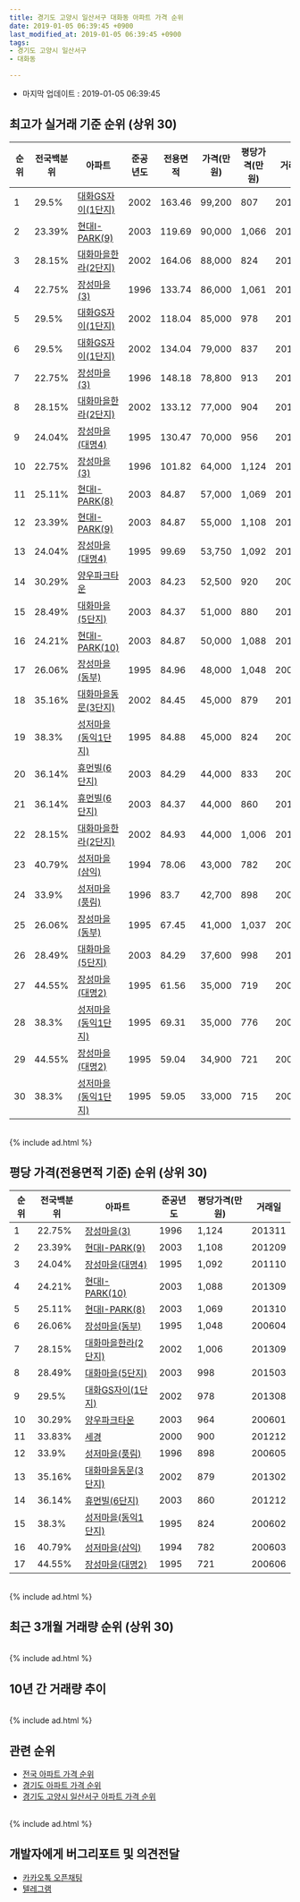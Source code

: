 ```yaml
---
title: 경기도 고양시 일산서구 대화동 아파트 가격 순위
date: 2019-01-05 06:39:45 +0900
last_modified_at: 2019-01-05 06:39:45 +0900
tags:
- 경기도 고양시 일산서구
- 대화동

---
```


* 마지막 업데이트 : 2019-01-05 06:39:45

## 최고가 실거래 기준 순위 (상위 30)


|순위|전국백분위|아파트|준공년도|전용면적|가격(만원)|평당가격(만원)|거래일|
|---|---|---|---|---|---|---|---|
|1|29.5%|[대화GS자이(1단지)](https://search.naver.com/search.naver?query=%EA%B2%BD%EA%B8%B0%EB%8F%84+%EA%B3%A0%EC%96%91%EC%8B%9C+%EC%9D%BC%EC%82%B0%EC%84%9C%EA%B5%AC+%EB%8C%80%ED%99%94%EB%8F%99+%EB%8C%80%ED%99%94GS%EC%9E%90%EC%9D%B4%281%EB%8B%A8%EC%A7%80%29)|2002|163.46|99,200|807|201409|
|2|23.39%|[현대I-PARK(9)](https://search.naver.com/search.naver?query=%EA%B2%BD%EA%B8%B0%EB%8F%84+%EA%B3%A0%EC%96%91%EC%8B%9C+%EC%9D%BC%EC%82%B0%EC%84%9C%EA%B5%AC+%EB%8C%80%ED%99%94%EB%8F%99+%ED%98%84%EB%8C%80I-PARK%289%29)|2003|119.69|90,000|1,066|201603|
|3|28.15%|[대화마을한라(2단지)](https://search.naver.com/search.naver?query=%EA%B2%BD%EA%B8%B0%EB%8F%84+%EA%B3%A0%EC%96%91%EC%8B%9C+%EC%9D%BC%EC%82%B0%EC%84%9C%EA%B5%AC+%EB%8C%80%ED%99%94%EB%8F%99+%EB%8C%80%ED%99%94%EB%A7%88%EC%9D%84%ED%95%9C%EB%9D%BC%282%EB%8B%A8%EC%A7%80%29)|2002|164.06|88,000|824|201211|
|4|22.75%|[장성마을(3)](https://search.naver.com/search.naver?query=%EA%B2%BD%EA%B8%B0%EB%8F%84+%EA%B3%A0%EC%96%91%EC%8B%9C+%EC%9D%BC%EC%82%B0%EC%84%9C%EA%B5%AC+%EB%8C%80%ED%99%94%EB%8F%99+%EC%9E%A5%EC%84%B1%EB%A7%88%EC%9D%84%283%29)|1996|133.74|86,000|1,061|201407|
|5|29.5%|[대화GS자이(1단지)](https://search.naver.com/search.naver?query=%EA%B2%BD%EA%B8%B0%EB%8F%84+%EA%B3%A0%EC%96%91%EC%8B%9C+%EC%9D%BC%EC%82%B0%EC%84%9C%EA%B5%AC+%EB%8C%80%ED%99%94%EB%8F%99+%EB%8C%80%ED%99%94GS%EC%9E%90%EC%9D%B4%281%EB%8B%A8%EC%A7%80%29)|2002|118.04|85,000|978|201308|
|6|29.5%|[대화GS자이(1단지)](https://search.naver.com/search.naver?query=%EA%B2%BD%EA%B8%B0%EB%8F%84+%EA%B3%A0%EC%96%91%EC%8B%9C+%EC%9D%BC%EC%82%B0%EC%84%9C%EA%B5%AC+%EB%8C%80%ED%99%94%EB%8F%99+%EB%8C%80%ED%99%94GS%EC%9E%90%EC%9D%B4%281%EB%8B%A8%EC%A7%80%29)|2002|134.04|79,000|837|201507|
|7|22.75%|[장성마을(3)](https://search.naver.com/search.naver?query=%EA%B2%BD%EA%B8%B0%EB%8F%84+%EA%B3%A0%EC%96%91%EC%8B%9C+%EC%9D%BC%EC%82%B0%EC%84%9C%EA%B5%AC+%EB%8C%80%ED%99%94%EB%8F%99+%EC%9E%A5%EC%84%B1%EB%A7%88%EC%9D%84%283%29)|1996|148.18|78,800|913|201412|
|8|28.15%|[대화마을한라(2단지)](https://search.naver.com/search.naver?query=%EA%B2%BD%EA%B8%B0%EB%8F%84+%EA%B3%A0%EC%96%91%EC%8B%9C+%EC%9D%BC%EC%82%B0%EC%84%9C%EA%B5%AC+%EB%8C%80%ED%99%94%EB%8F%99+%EB%8C%80%ED%99%94%EB%A7%88%EC%9D%84%ED%95%9C%EB%9D%BC%282%EB%8B%A8%EC%A7%80%29)|2002|133.12|77,000|904|201309|
|9|24.04%|[장성마을(대명4)](https://search.naver.com/search.naver?query=%EA%B2%BD%EA%B8%B0%EB%8F%84+%EA%B3%A0%EC%96%91%EC%8B%9C+%EC%9D%BC%EC%82%B0%EC%84%9C%EA%B5%AC+%EB%8C%80%ED%99%94%EB%8F%99+%EC%9E%A5%EC%84%B1%EB%A7%88%EC%9D%84%28%EB%8C%80%EB%AA%854%29)|1995|130.47|70,000|956|201408|
|10|22.75%|[장성마을(3)](https://search.naver.com/search.naver?query=%EA%B2%BD%EA%B8%B0%EB%8F%84+%EA%B3%A0%EC%96%91%EC%8B%9C+%EC%9D%BC%EC%82%B0%EC%84%9C%EA%B5%AC+%EB%8C%80%ED%99%94%EB%8F%99+%EC%9E%A5%EC%84%B1%EB%A7%88%EC%9D%84%283%29)|1996|101.82|64,000|1,124|201311|
|11|25.11%|[현대I-PARK(8)](https://search.naver.com/search.naver?query=%EA%B2%BD%EA%B8%B0%EB%8F%84+%EA%B3%A0%EC%96%91%EC%8B%9C+%EC%9D%BC%EC%82%B0%EC%84%9C%EA%B5%AC+%EB%8C%80%ED%99%94%EB%8F%99+%ED%98%84%EB%8C%80I-PARK%288%29)|2003|84.87|57,000|1,069|201310|
|12|23.39%|[현대I-PARK(9)](https://search.naver.com/search.naver?query=%EA%B2%BD%EA%B8%B0%EB%8F%84+%EA%B3%A0%EC%96%91%EC%8B%9C+%EC%9D%BC%EC%82%B0%EC%84%9C%EA%B5%AC+%EB%8C%80%ED%99%94%EB%8F%99+%ED%98%84%EB%8C%80I-PARK%289%29)|2003|84.87|55,000|1,108|201209|
|13|24.04%|[장성마을(대명4)](https://search.naver.com/search.naver?query=%EA%B2%BD%EA%B8%B0%EB%8F%84+%EA%B3%A0%EC%96%91%EC%8B%9C+%EC%9D%BC%EC%82%B0%EC%84%9C%EA%B5%AC+%EB%8C%80%ED%99%94%EB%8F%99+%EC%9E%A5%EC%84%B1%EB%A7%88%EC%9D%84%28%EB%8C%80%EB%AA%854%29)|1995|99.69|53,750|1,092|201110|
|14|30.29%|[양우파크타운](https://search.naver.com/search.naver?query=%EA%B2%BD%EA%B8%B0%EB%8F%84+%EA%B3%A0%EC%96%91%EC%8B%9C+%EC%9D%BC%EC%82%B0%EC%84%9C%EA%B5%AC+%EB%8C%80%ED%99%94%EB%8F%99+%EC%96%91%EC%9A%B0%ED%8C%8C%ED%81%AC%ED%83%80%EC%9A%B4)|2003|84.23|52,500|920|200604|
|15|28.49%|[대화마을(5단지)](https://search.naver.com/search.naver?query=%EA%B2%BD%EA%B8%B0%EB%8F%84+%EA%B3%A0%EC%96%91%EC%8B%9C+%EC%9D%BC%EC%82%B0%EC%84%9C%EA%B5%AC+%EB%8C%80%ED%99%94%EB%8F%99+%EB%8C%80%ED%99%94%EB%A7%88%EC%9D%84%285%EB%8B%A8%EC%A7%80%29)|2003|84.37|51,000|880|201303|
|16|24.21%|[현대I-PARK(10)](https://search.naver.com/search.naver?query=%EA%B2%BD%EA%B8%B0%EB%8F%84+%EA%B3%A0%EC%96%91%EC%8B%9C+%EC%9D%BC%EC%82%B0%EC%84%9C%EA%B5%AC+%EB%8C%80%ED%99%94%EB%8F%99+%ED%98%84%EB%8C%80I-PARK%2810%29)|2003|84.87|50,000|1,088|201309|
|17|26.06%|[장성마을(동부)](https://search.naver.com/search.naver?query=%EA%B2%BD%EA%B8%B0%EB%8F%84+%EA%B3%A0%EC%96%91%EC%8B%9C+%EC%9D%BC%EC%82%B0%EC%84%9C%EA%B5%AC+%EB%8C%80%ED%99%94%EB%8F%99+%EC%9E%A5%EC%84%B1%EB%A7%88%EC%9D%84%28%EB%8F%99%EB%B6%80%29)|1995|84.96|48,000|1,048|200604|
|18|35.16%|[대화마을동문(3단지)](https://search.naver.com/search.naver?query=%EA%B2%BD%EA%B8%B0%EB%8F%84+%EA%B3%A0%EC%96%91%EC%8B%9C+%EC%9D%BC%EC%82%B0%EC%84%9C%EA%B5%AC+%EB%8C%80%ED%99%94%EB%8F%99+%EB%8C%80%ED%99%94%EB%A7%88%EC%9D%84%EB%8F%99%EB%AC%B8%283%EB%8B%A8%EC%A7%80%29)|2002|84.45|45,000|879|201302|
|19|38.3%|[성저마을(동익1단지)](https://search.naver.com/search.naver?query=%EA%B2%BD%EA%B8%B0%EB%8F%84+%EA%B3%A0%EC%96%91%EC%8B%9C+%EC%9D%BC%EC%82%B0%EC%84%9C%EA%B5%AC+%EB%8C%80%ED%99%94%EB%8F%99+%EC%84%B1%EC%A0%80%EB%A7%88%EC%9D%84%28%EB%8F%99%EC%9D%B51%EB%8B%A8%EC%A7%80%29)|1995|84.88|45,000|824|200602|
|20|36.14%|[휴먼빌(6단지)](https://search.naver.com/search.naver?query=%EA%B2%BD%EA%B8%B0%EB%8F%84+%EA%B3%A0%EC%96%91%EC%8B%9C+%EC%9D%BC%EC%82%B0%EC%84%9C%EA%B5%AC+%EB%8C%80%ED%99%94%EB%8F%99+%ED%9C%B4%EB%A8%BC%EB%B9%8C%286%EB%8B%A8%EC%A7%80%29)|2003|84.29|44,000|833|200608|
|21|36.14%|[휴먼빌(6단지)](https://search.naver.com/search.naver?query=%EA%B2%BD%EA%B8%B0%EB%8F%84+%EA%B3%A0%EC%96%91%EC%8B%9C+%EC%9D%BC%EC%82%B0%EC%84%9C%EA%B5%AC+%EB%8C%80%ED%99%94%EB%8F%99+%ED%9C%B4%EB%A8%BC%EB%B9%8C%286%EB%8B%A8%EC%A7%80%29)|2003|84.37|44,000|860|201212|
|22|28.15%|[대화마을한라(2단지)](https://search.naver.com/search.naver?query=%EA%B2%BD%EA%B8%B0%EB%8F%84+%EA%B3%A0%EC%96%91%EC%8B%9C+%EC%9D%BC%EC%82%B0%EC%84%9C%EA%B5%AC+%EB%8C%80%ED%99%94%EB%8F%99+%EB%8C%80%ED%99%94%EB%A7%88%EC%9D%84%ED%95%9C%EB%9D%BC%282%EB%8B%A8%EC%A7%80%29)|2002|84.93|44,000|1,006|201309|
|23|40.79%|[성저마을(삼익)](https://search.naver.com/search.naver?query=%EA%B2%BD%EA%B8%B0%EB%8F%84+%EA%B3%A0%EC%96%91%EC%8B%9C+%EC%9D%BC%EC%82%B0%EC%84%9C%EA%B5%AC+%EB%8C%80%ED%99%94%EB%8F%99+%EC%84%B1%EC%A0%80%EB%A7%88%EC%9D%84%28%EC%82%BC%EC%9D%B5%29)|1994|78.06|43,000|782|200603|
|24|33.9%|[성저마을(풍림)](https://search.naver.com/search.naver?query=%EA%B2%BD%EA%B8%B0%EB%8F%84+%EA%B3%A0%EC%96%91%EC%8B%9C+%EC%9D%BC%EC%82%B0%EC%84%9C%EA%B5%AC+%EB%8C%80%ED%99%94%EB%8F%99+%EC%84%B1%EC%A0%80%EB%A7%88%EC%9D%84%28%ED%92%8D%EB%A6%BC%29)|1996|83.7|42,700|898|200605|
|25|26.06%|[장성마을(동부)](https://search.naver.com/search.naver?query=%EA%B2%BD%EA%B8%B0%EB%8F%84+%EA%B3%A0%EC%96%91%EC%8B%9C+%EC%9D%BC%EC%82%B0%EC%84%9C%EA%B5%AC+%EB%8C%80%ED%99%94%EB%8F%99+%EC%9E%A5%EC%84%B1%EB%A7%88%EC%9D%84%28%EB%8F%99%EB%B6%80%29)|1995|67.45|41,000|1,037|200603|
|26|28.49%|[대화마을(5단지)](https://search.naver.com/search.naver?query=%EA%B2%BD%EA%B8%B0%EB%8F%84+%EA%B3%A0%EC%96%91%EC%8B%9C+%EC%9D%BC%EC%82%B0%EC%84%9C%EA%B5%AC+%EB%8C%80%ED%99%94%EB%8F%99+%EB%8C%80%ED%99%94%EB%A7%88%EC%9D%84%285%EB%8B%A8%EC%A7%80%29)|2003|84.29|37,600|998|201503|
|27|44.55%|[장성마을(대명2)](https://search.naver.com/search.naver?query=%EA%B2%BD%EA%B8%B0%EB%8F%84+%EA%B3%A0%EC%96%91%EC%8B%9C+%EC%9D%BC%EC%82%B0%EC%84%9C%EA%B5%AC+%EB%8C%80%ED%99%94%EB%8F%99+%EC%9E%A5%EC%84%B1%EB%A7%88%EC%9D%84%28%EB%8C%80%EB%AA%852%29)|1995|61.56|35,000|719|200603|
|28|38.3%|[성저마을(동익1단지)](https://search.naver.com/search.naver?query=%EA%B2%BD%EA%B8%B0%EB%8F%84+%EA%B3%A0%EC%96%91%EC%8B%9C+%EC%9D%BC%EC%82%B0%EC%84%9C%EA%B5%AC+%EB%8C%80%ED%99%94%EB%8F%99+%EC%84%B1%EC%A0%80%EB%A7%88%EC%9D%84%28%EB%8F%99%EC%9D%B51%EB%8B%A8%EC%A7%80%29)|1995|69.31|35,000|776|200606|
|29|44.55%|[장성마을(대명2)](https://search.naver.com/search.naver?query=%EA%B2%BD%EA%B8%B0%EB%8F%84+%EA%B3%A0%EC%96%91%EC%8B%9C+%EC%9D%BC%EC%82%B0%EC%84%9C%EA%B5%AC+%EB%8C%80%ED%99%94%EB%8F%99+%EC%9E%A5%EC%84%B1%EB%A7%88%EC%9D%84%28%EB%8C%80%EB%AA%852%29)|1995|59.04|34,900|721|200606|
|30|38.3%|[성저마을(동익1단지)](https://search.naver.com/search.naver?query=%EA%B2%BD%EA%B8%B0%EB%8F%84+%EA%B3%A0%EC%96%91%EC%8B%9C+%EC%9D%BC%EC%82%B0%EC%84%9C%EA%B5%AC+%EB%8C%80%ED%99%94%EB%8F%99+%EC%84%B1%EC%A0%80%EB%A7%88%EC%9D%84%28%EB%8F%99%EC%9D%B51%EB%8B%A8%EC%A7%80%29)|1995|59.05|33,000|715|200603|


<br>
{% include ad.html %}
<br>

## 평당 가격(전용면적 기준) 순위 (상위 30)


|순위|전국백분위|아파트|준공년도|평당가격(만원)|거래일|
|---|---|---|---|---|---|
|1|22.75%|[장성마을(3)](https://search.naver.com/search.naver?query=%EA%B2%BD%EA%B8%B0%EB%8F%84+%EA%B3%A0%EC%96%91%EC%8B%9C+%EC%9D%BC%EC%82%B0%EC%84%9C%EA%B5%AC+%EB%8C%80%ED%99%94%EB%8F%99+%EC%9E%A5%EC%84%B1%EB%A7%88%EC%9D%84%283%29)|1996|1,124|201311|
|2|23.39%|[현대I-PARK(9)](https://search.naver.com/search.naver?query=%EA%B2%BD%EA%B8%B0%EB%8F%84+%EA%B3%A0%EC%96%91%EC%8B%9C+%EC%9D%BC%EC%82%B0%EC%84%9C%EA%B5%AC+%EB%8C%80%ED%99%94%EB%8F%99+%ED%98%84%EB%8C%80I-PARK%289%29)|2003|1,108|201209|
|3|24.04%|[장성마을(대명4)](https://search.naver.com/search.naver?query=%EA%B2%BD%EA%B8%B0%EB%8F%84+%EA%B3%A0%EC%96%91%EC%8B%9C+%EC%9D%BC%EC%82%B0%EC%84%9C%EA%B5%AC+%EB%8C%80%ED%99%94%EB%8F%99+%EC%9E%A5%EC%84%B1%EB%A7%88%EC%9D%84%28%EB%8C%80%EB%AA%854%29)|1995|1,092|201110|
|4|24.21%|[현대I-PARK(10)](https://search.naver.com/search.naver?query=%EA%B2%BD%EA%B8%B0%EB%8F%84+%EA%B3%A0%EC%96%91%EC%8B%9C+%EC%9D%BC%EC%82%B0%EC%84%9C%EA%B5%AC+%EB%8C%80%ED%99%94%EB%8F%99+%ED%98%84%EB%8C%80I-PARK%2810%29)|2003|1,088|201309|
|5|25.11%|[현대I-PARK(8)](https://search.naver.com/search.naver?query=%EA%B2%BD%EA%B8%B0%EB%8F%84+%EA%B3%A0%EC%96%91%EC%8B%9C+%EC%9D%BC%EC%82%B0%EC%84%9C%EA%B5%AC+%EB%8C%80%ED%99%94%EB%8F%99+%ED%98%84%EB%8C%80I-PARK%288%29)|2003|1,069|201310|
|6|26.06%|[장성마을(동부)](https://search.naver.com/search.naver?query=%EA%B2%BD%EA%B8%B0%EB%8F%84+%EA%B3%A0%EC%96%91%EC%8B%9C+%EC%9D%BC%EC%82%B0%EC%84%9C%EA%B5%AC+%EB%8C%80%ED%99%94%EB%8F%99+%EC%9E%A5%EC%84%B1%EB%A7%88%EC%9D%84%28%EB%8F%99%EB%B6%80%29)|1995|1,048|200604|
|7|28.15%|[대화마을한라(2단지)](https://search.naver.com/search.naver?query=%EA%B2%BD%EA%B8%B0%EB%8F%84+%EA%B3%A0%EC%96%91%EC%8B%9C+%EC%9D%BC%EC%82%B0%EC%84%9C%EA%B5%AC+%EB%8C%80%ED%99%94%EB%8F%99+%EB%8C%80%ED%99%94%EB%A7%88%EC%9D%84%ED%95%9C%EB%9D%BC%282%EB%8B%A8%EC%A7%80%29)|2002|1,006|201309|
|8|28.49%|[대화마을(5단지)](https://search.naver.com/search.naver?query=%EA%B2%BD%EA%B8%B0%EB%8F%84+%EA%B3%A0%EC%96%91%EC%8B%9C+%EC%9D%BC%EC%82%B0%EC%84%9C%EA%B5%AC+%EB%8C%80%ED%99%94%EB%8F%99+%EB%8C%80%ED%99%94%EB%A7%88%EC%9D%84%285%EB%8B%A8%EC%A7%80%29)|2003|998|201503|
|9|29.5%|[대화GS자이(1단지)](https://search.naver.com/search.naver?query=%EA%B2%BD%EA%B8%B0%EB%8F%84+%EA%B3%A0%EC%96%91%EC%8B%9C+%EC%9D%BC%EC%82%B0%EC%84%9C%EA%B5%AC+%EB%8C%80%ED%99%94%EB%8F%99+%EB%8C%80%ED%99%94GS%EC%9E%90%EC%9D%B4%281%EB%8B%A8%EC%A7%80%29)|2002|978|201308|
|10|30.29%|[양우파크타운](https://search.naver.com/search.naver?query=%EA%B2%BD%EA%B8%B0%EB%8F%84+%EA%B3%A0%EC%96%91%EC%8B%9C+%EC%9D%BC%EC%82%B0%EC%84%9C%EA%B5%AC+%EB%8C%80%ED%99%94%EB%8F%99+%EC%96%91%EC%9A%B0%ED%8C%8C%ED%81%AC%ED%83%80%EC%9A%B4)|2003|964|200601|
|11|33.83%|[세경](https://search.naver.com/search.naver?query=%EA%B2%BD%EA%B8%B0%EB%8F%84+%EA%B3%A0%EC%96%91%EC%8B%9C+%EC%9D%BC%EC%82%B0%EC%84%9C%EA%B5%AC+%EB%8C%80%ED%99%94%EB%8F%99+%EC%84%B8%EA%B2%BD)|2000|900|201212|
|12|33.9%|[성저마을(풍림)](https://search.naver.com/search.naver?query=%EA%B2%BD%EA%B8%B0%EB%8F%84+%EA%B3%A0%EC%96%91%EC%8B%9C+%EC%9D%BC%EC%82%B0%EC%84%9C%EA%B5%AC+%EB%8C%80%ED%99%94%EB%8F%99+%EC%84%B1%EC%A0%80%EB%A7%88%EC%9D%84%28%ED%92%8D%EB%A6%BC%29)|1996|898|200605|
|13|35.16%|[대화마을동문(3단지)](https://search.naver.com/search.naver?query=%EA%B2%BD%EA%B8%B0%EB%8F%84+%EA%B3%A0%EC%96%91%EC%8B%9C+%EC%9D%BC%EC%82%B0%EC%84%9C%EA%B5%AC+%EB%8C%80%ED%99%94%EB%8F%99+%EB%8C%80%ED%99%94%EB%A7%88%EC%9D%84%EB%8F%99%EB%AC%B8%283%EB%8B%A8%EC%A7%80%29)|2002|879|201302|
|14|36.14%|[휴먼빌(6단지)](https://search.naver.com/search.naver?query=%EA%B2%BD%EA%B8%B0%EB%8F%84+%EA%B3%A0%EC%96%91%EC%8B%9C+%EC%9D%BC%EC%82%B0%EC%84%9C%EA%B5%AC+%EB%8C%80%ED%99%94%EB%8F%99+%ED%9C%B4%EB%A8%BC%EB%B9%8C%286%EB%8B%A8%EC%A7%80%29)|2003|860|201212|
|15|38.3%|[성저마을(동익1단지)](https://search.naver.com/search.naver?query=%EA%B2%BD%EA%B8%B0%EB%8F%84+%EA%B3%A0%EC%96%91%EC%8B%9C+%EC%9D%BC%EC%82%B0%EC%84%9C%EA%B5%AC+%EB%8C%80%ED%99%94%EB%8F%99+%EC%84%B1%EC%A0%80%EB%A7%88%EC%9D%84%28%EB%8F%99%EC%9D%B51%EB%8B%A8%EC%A7%80%29)|1995|824|200602|
|16|40.79%|[성저마을(삼익)](https://search.naver.com/search.naver?query=%EA%B2%BD%EA%B8%B0%EB%8F%84+%EA%B3%A0%EC%96%91%EC%8B%9C+%EC%9D%BC%EC%82%B0%EC%84%9C%EA%B5%AC+%EB%8C%80%ED%99%94%EB%8F%99+%EC%84%B1%EC%A0%80%EB%A7%88%EC%9D%84%28%EC%82%BC%EC%9D%B5%29)|1994|782|200603|
|17|44.55%|[장성마을(대명2)](https://search.naver.com/search.naver?query=%EA%B2%BD%EA%B8%B0%EB%8F%84+%EA%B3%A0%EC%96%91%EC%8B%9C+%EC%9D%BC%EC%82%B0%EC%84%9C%EA%B5%AC+%EB%8C%80%ED%99%94%EB%8F%99+%EC%9E%A5%EC%84%B1%EB%A7%88%EC%9D%84%28%EB%8C%80%EB%AA%852%29)|1995|721|200606|


<br>
{% include ad.html %}
<br>

## 최근 3개월 거래량 순위 (상위 30)


<div style="width:100%;">
    <canvas id="deal_count_ranking" height="250"></canvas>
</div>


<script>
new Chart(document.getElementById("deal_count_ranking"), {
    type: 'horizontalBar',
    data: {
        labels: ['성저마을(풍림)', '대화마을동문(3단지)', '양우파크타운', '성저마을(동익1단지)', '현대I-PARK(9)', '현대I-PARK(10)', '장성마을(대명2)', '성저마을(삼익)', '대화마을(5단지)', '세경'],
        datasets: [{
            label: '실거래 수',
            data: [4, 4, 3, 2, 2, 1, 1, 1, 1, 1],
            borderColor: "rgba(255, 0, 128, 1)",
            backgroundColor: "rgba(255, 0, 128, 0.5)",
            fill: false,
        }]
    },
    options: {
        responsive: true,
        title: {
            display: true,
            text: '최근 3개월 거래량 순위'
        },
        tooltips: {
            mode: 'index',
            intersect: false,
            callbacks: {
                title: function(tooltipItems, data) {
                    return "실거래 수:";
                },
                label: function(tooltipItem, data) {
                    return data.labels[tooltipItem.index] + ": " + tooltipItem.xLabel;
                }
            }
        },
        hover: {
            mode: 'nearest',
            intersect: true
        },
        scales: {
            xAxes: [{
                display: true,
                scaleLabel: {
                    display: true,
                    labelString: '실거래 수'
                },
                ticks: {
                    suggestedMin: 0,
                }
            }],
            yAxes: [{
                display: true,
                ticks: {
                    autoSkip: false,
                    callback: function(value, index, values) {
                        if (value.length > 15)
                            return value.substr(0, 13) + "...";
                        else
                            return value;
                    }
                },
                scaleLabel: {
                    display: false,
                }
            }]
        }
    }
});

</script>


<br>
{% include ad.html %}
<br>

## 10년 간 거래량 추이


<div style="width:100%;">
    <canvas id="deal_progress" height="250"></canvas>
</div>

<script>
new Chart(document.getElementById("deal_progress"), {
    type: 'line',
    data: {
        labels: ['200901','200902','200903','200904','200905','200906','200907','200908','200909','200910','200911','200912','201001','201002','201003','201004','201005','201006','201007','201008','201009','201010','201011','201012','201101','201102','201103','201104','201105','201106','201107','201108','201109','201110','201111','201112','201201','201202','201203','201204','201205','201206','201207','201208','201209','201210','201211','201212','201301','201302','201303','201304','201305','201306','201307','201308','201309','201310','201311','201312','201401','201402','201403','201404','201405','201406','201407','201408','201409','201410','201411','201412','201501','201502','201503','201504','201505','201506','201507','201508','201509','201510','201511','201512','201601','201602','201603','201604','201605','201606','201607','201608','201609','201610','201611','201612','201701','201702','201703','201704','201705','201706','201707','201708','201709','201710','201711','201712','201801','201802','201803','201804','201805','201806','201807','201808','201809','201810','201811','201812','201901'],
        datasets: [{
            label: '실거래 수',
            pointRadius: 1,
            data: [28, 42, 37, 83, 64, 53, 39, 53, 35, 27, 18, 23, 10, 13, 20, 12, 13, 8, 7, 13, 11, 19, 35, 36, 40, 23, 30, 20, 29, 18, 19, 17, 13, 15, 16, 10, 11, 17, 17, 18, 15, 14, 6, 12, 16, 16, 16, 25, 18, 22, 32, 34, 33, 27, 20, 31, 57, 52, 27, 35, 41, 37, 56, 29, 32, 25, 33, 42, 43, 42, 34, 32, 54, 45, 93, 57, 55, 80, 71, 56, 52, 48, 35, 29, 25, 29, 43, 101, 58, 70, 97, 90, 65, 66, 28, 11, 17, 21, 47, 56, 76, 80, 72, 24, 26, 23, 28, 25, 26, 29, 37, 14, 29, 19, 26, 28, 62, 39, 18, 2, 0],
            borderColor: "rgba(255, 201, 14, 1)",
            backgroundColor: "rgba(255, 201, 14, 0.5)",
            fill: true,
        }]
    },
    options: {
        responsive: true,
        title: {
            display: true,
            text: '10년간 거래량 추이'
        },
        tooltips: {
            mode: 'index',
            intersect: false,
        },
        hover: {
            mode: 'nearest',
            intersect: true
        },
        scales: {
            xAxes: [{
                display: true,
                scaleLabel: {
                    display: true,
                    labelString: '년/월'
                }
            }],
            yAxes: [{
                display: true,
                ticks: {
                    suggestedMin: 0,
                },
                scaleLabel: {
                    display: true,
                    labelString: '실거래 수'
                }
            }]
        }
    }
});

</script>


<br>
{% include ad.html %}
<br>

## 관련 순위

- [전국 아파트 가격 순위](https://inasie.github.io/apt-ranking/전국)
- [경기도 아파트 가격 순위](https://inasie.github.io/apt-ranking/경기도)
- [경기도 고양시 일산서구 아파트 가격 순위](https://inasie.github.io/apt-ranking/경기도-고양시-일산서구)


<br>
{% include ad.html %}
<br>

## 개발자에게 버그리포트 및 의견전달

- [카카오톡 오픈채팅](https://open.kakao.com/o/gLJUAP4)
- [텔레그램](https://t.me/inasie)

